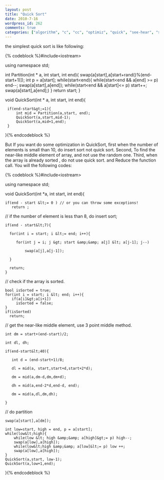 ```yaml
---
layout: post
title: "Quick Sort"
date: 2010-7-16
wordpress_id: 262
comments: true
categories: ["algorithm", "c", "cc", "optimiz", "quick", "see-hear", "sort"]
---
```

<meta name="_edit_last" content="1" />
<meta name="_su_rich_snippet_type" content="none" />
<meta name="_su_description" content="Optimize QuickSort" />
<meta name="_su_keywords" content="Optimize,Quick,Sort" />
<meta name="_su_title" content="Quick Sort" />
<meta name="views" content="851" />
the simplest quick sort is like following:


{% codeblock %}#include&lt;iostream&gt;

using namespace std;

int Partition(int * a, int start, int end){
    swap(a[start],a[start+rand()%(end-start+1)]);
    int p = a[start];
    while(start&lt;end){
        while(start&lt;end &amp;&amp; a[end] &gt;= p) end--;
        swap(a[start],a[end]);
        while(start&lt;end &amp;&amp; a[start]&lt;= p) start++;
        swap(a[start],a[end];)
    }
    return start;
}

void QuickSort(int * a, int start, int end){

     if(end-start&gt;=1){
         int mid = Partition(a,start, end);
         QuickSort(a,start,mid-1);
         QuickSort(a,mid+1,end);
     }
}{% endcodeblock %}


But If you want do some optimization in QuickSort, first when the number of elements is small than 10, do insert sort not quick sort. Second, To find the near-like middle element of array, and not use the random one. Third, when the array is already sorted , do not use quick sort. and Reduce the function call. You will the following codes:


{% codeblock %}#include&lt;iostream&gt;

using namespace std;

void QuickSort(int *a, int start, int end){

    if(end - start &lt;= 0 ) // or you can throw some exceptions!
       return ;

// if the number of element is less than 8, do insert sort;

    if(end - start&lt;7){

      for(int i = start; i &lt;= end; i++){

         for(int j = i; j &gt; start &amp;&amp; a[j] &lt; a[j-1]; j--)

             swap(a[j],a[j-1]);

      }

      return;
    }

// check if the array is sorted.

    bool isSorted = true;
    for(int i = start; i &lt; end; i++){
       if(a[i]&gt;a[i+1])
         isSorted = false;
    }
    if(isSorted)
      return;

// get the near-like middle element, use 3 point middle method.

    int dm = start+(end-start)/2;

    int dl, dh;

    if(end-start&lt;40){

       int d = (end-start+1)/8;

       dl = mid(a, start,start+d,start+2*d);

       dm = mid(a,dm-d,dm,dm+d);

       dh = mid(a,end-2*d,end-d, end);

       dm = mid(a,dl,dm,dh);

    }

// do partition

    swap(a[start],a[dm]);

    int low=start, high = end, p = a[start];
    while(low&lt;high){
        while(low &lt; high &amp;&amp; a[high]&gt;= p) high--;
        swap(a[low],a[high]);
        while(low&lt;high &amp;&amp; a[low]&lt;= p) low ++;
        swap(a[low],a[high]);
    }
    QuickSort(a,start, low-1);
    QuickSort(a,low+1,end);
}{% endcodeblock %}
 
